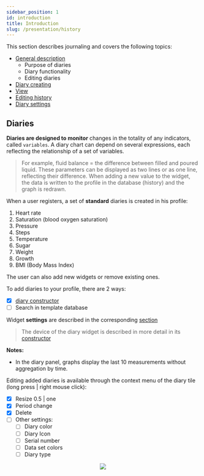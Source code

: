 ```yaml
---
sidebar_position: 1
id: introduction
title: Introduction
slug: /presentation/history
---
```


This section describes journaling and covers the following topics:

- [General description](/docs/presentation/history)
  - Purpose of diaries
  - Diary functionality
  - Editing diaries
- [Diary creating](/docs/presentation/history/constructor_diary)
- [View](/docs/presentation/history/show)
- [Editing history](/docs/presentation/history/edit_history)
- [Diary settings](/docs/presentation/history/edit_diary)

## Diaries

**Diaries are designed to monitor** changes in the totality of any indicators, called `variables`.
A diary chart can depend on several expressions, each reflecting the relationship of a set of variables.

> For example, fluid balance = the difference between filled and poured liquid.
> These parameters can be displayed as two lines or as one line, reflecting their difference.
> When adding a new value to the widget, the data is written to the profile in the database (history) and the graph is redrawn.

When a user registers, a set of **standard** diaries is created in his profile:

1. Heart rate
2. Saturation (blood oxygen saturation)
3. Pressure
4. Steps
5. Temperature
6. Sugar
7. Weight
8. Growth
9. BMI (Body Mass Index)

The user can also add new widgets or remove existing ones.

To add diaries to your profile, there are 2 ways:

- [x] [diary constructor](/docs/presentation/history/constructor_diary)
- [ ] Search in template database

Widget **settings** are described in the corresponding [section](/docs/presentation/history/edit_diary)

> The device of the diary widget is described in more detail in its [constructor](/docs/presentation/history/constructor_diary)

**Notes:**

- In the diary panel, graphs display the last 10 measurements without aggregation by time.

Editing added diaries is available through the context menu of the diary tile (long press | right mouse click):

- [x] Resize 0.5 | one
- [x] Period change
- [x] Delete
- [ ] Other settings:
  - [ ] Diary color
  - [ ] Diary Icon
  - [ ] Serial number
  - [ ] Data set colors
  - [ ] Diary type

<div align="center"><img type="imgscreen" src="/wellness_doc/img/presentation/diary/diaryLayout.png"/></div>
